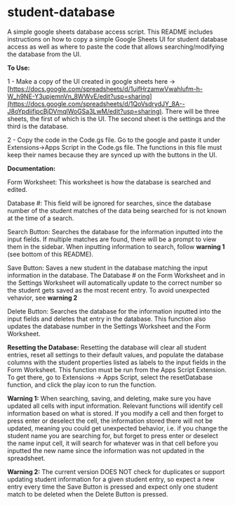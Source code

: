 # student-database
A simple google sheets database access script. This README includes instructions on how to copy a simple Google Sheets UI for student database access as well as where to paste the code that allows searching/modifying the database from the UI.


**To Use:**

1 - Make a copy of the UI created in google sheets here -> [https://docs.google.com/spreadsheets/d/1ujfHrzamwVwahlufm-h-W_h9NE-Y3upjemnVn_8WWvE/edit?usp=sharing](https://docs.google.com/spreadsheets/d/1QoVsdrydJY_8A--J8oYpdiifipcBjDVmqlWoGSa3LwM/edit?usp=sharing). There will be three sheets, the first of which is the UI. The second sheet is the settings and the third is the database.

2 - Copy the code in the Code.gs file. Go to the google  and paste it under Extensions->Apps Script in the Code.gs file. The functions in this file must keep their names because they are synced up with the buttons in the UI.


**Documentation:**

Form Worksheet: This worksheet is how the database is searched and edited. 

Database #: This field will be ignored for searches, since the database number of the student matches of the data being searched for is not known at the time of a search.

Search Button: Searches the database for the information inputted into the input fields. If multiple matches are found, there will be a prompt to view them in the sidebar. When inputting information to search, follow **warning 1** (see bottom of this README).

Save Button: Saves a new student in the database matching the input information in the database. The Database # on the Form Worksheet and in the Settings Worksheet will automatically update to the correct number so the student gets saved as the most recent entry. To avoid unexpected vehavior, see **warning 2**

Delete Button: Searches the database for the information inputted into the input fields and deletes that entry in the database. This function also updates the database number in the Settings Worksheet and the Form Worksheet.

**Resetting the Database:** Resetting the database will clear all student entries, reset all settings to their default values, and populate the database columns with the student properties listed as labels to the input fields in the Form Worksheet. This function must be run from the Apps Script Extension. To get there, go to Extensions -> Apps Script, select the resetDatabase function, and click the play icon to run the function.

**Warning 1:** When searching, saving, and deleting, make sure you have updated all cells with input information. Relevant functions will identify cell information based on what is stored. If you modify a cell and then forget to press enter or deselect the cell, the information stored there will not be updated, meaning you could get unexpected behavior, i.e. if you change the student name you are searching for, but forget to press enter or deselect the name input cell, it will search for whatever was in that cell before you inputted the new name since the information was not updated in the spreadsheet.

**Warning 2:** The current version DOES NOT check for duplicates or support updating student information for a given student entry, so expect a new entry every time the Save Button is pressed and expect only one student match to be deleted when the Delete Button is pressed.
